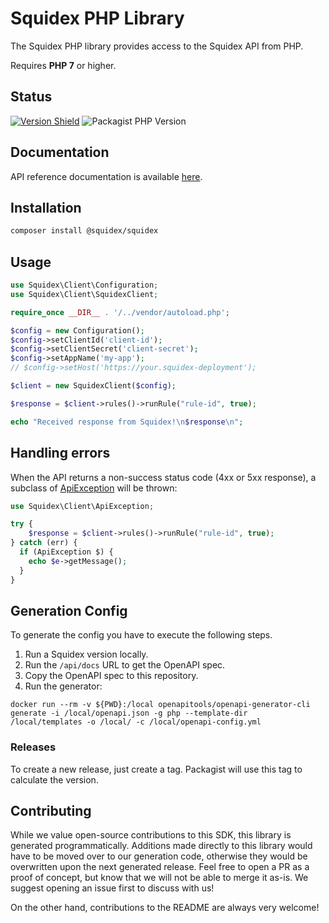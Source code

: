 # Squidex PHP Library

The Squidex PHP library provides access to the Squidex API from PHP.

Requires **PHP 7** or higher.


## Status

[![Version Shield](https://img.shields.io/github/v/release/squidex/sdk-php?label=packagist)](https://packagist.org/packages/squidex/squidex)
![Packagist PHP Version](https://img.shields.io/packagist/dependency-v/squidex/squidex/php)

## Documentation

API reference documentation is available [here](https://cloud.squidex.io/api/docs).

## Installation

```bash
composer install @squidex/squidex
```

## Usage

```php
use Squidex\Client\Configuration;
use Squidex\Client\SquidexClient;

require_once __DIR__ . '/../vendor/autoload.php';

$config = new Configuration();
$config->setClientId('client-id');
$config->setClientSecret('client-secret');
$config->setAppName('my-app');
// $config->setHost('https://your.squidex-deployment');

$client = new SquidexClient($config);

$response = $client->rules()->runRule("rule-id", true);

echo "Received response from Squidex!\n$response\n";
```

## Handling errors

When the API returns a non-success status code (4xx or 5xx response), a subclass of [ApiException](https://github.com/Squidex/sdk-php/blob/main/lib/ApiException.php) will be thrown:

```php
use Squidex\Client\ApiException;

try {
    $response = $client->rules()->runRule("rule-id", true);
} catch (err) {
  if (ApiException $) {
    echo $e->getMessage();
  }
}
```

## Generation Config

To generate the config you have to execute the following steps.

1. Run a Squidex version locally.
2. Run the `/api/docs` URL to get the OpenAPI spec.
3. Copy the OpenAPI spec to this repository.
4. Run the generator:

```
docker run --rm -v ${PWD}:/local openapitools/openapi-generator-cli generate -i /local/openapi.json -g php --template-dir  /local/templates -o /local/ -c /local/openapi-config.yml
```

### Releases

To create a new release, just create a tag. Packagist will use this tag to calculate the version.

## Contributing

While we value open-source contributions to this SDK, this library is generated programmatically. Additions made directly to this library would have to be moved over to our generation code, otherwise they would be overwritten upon the next generated release. Feel free to open a PR as a proof of concept, but know that we will not be able to merge it as-is. We suggest opening an issue first to discuss with us!

On the other hand, contributions to the README are always very welcome!
